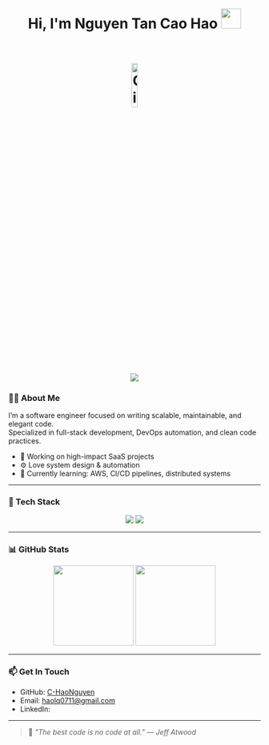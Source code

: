 <h1 align="center">
  <p>Hi, I'm Nguyen Tan Cao Hao <img src="https://media.giphy.com/media/hvRJCLFzcasrR4ia7z/giphy.gif" width="40"></p>
  </br>
  <img width="15%" align="center" alt="Github Image" src="https://github.com/mananbansal2002/mananbansal2002/blob/main/images/linux_rounded.gif?raw=true"/>
  </br>
  </br>
  <div><img src="https://readme-typing-svg.demolab.com?font=Nunito&weight=500&size=36&duration=2000&pause=1000&color=F724A9&center=true&vCenter=true&width=900&lines=UI/UX+Designer;Aspiring+Full-stack+Developer;HTML+%7C+CSS+%7C+Javascript+%7C+React+%7C+Tailwind+%7C+More;%F0%9F%87%BB%F0%9F%87%B3+Vietnamese+%F0%9F%87%BB%F0%9F%87%B3" /></div>
</h1>

### 👨‍💻 About Me

I’m a software engineer focused on writing scalable, maintainable, and elegant code.  
Specialized in full-stack development, DevOps automation, and clean code practices.

- 🔭 Working on high-impact SaaS projects  
- ⚙️ Love system design & automation  
- 📘 Currently learning: AWS, CI/CD pipelines, distributed systems  

---

### 🧰 Tech Stack

<p align="center">
  <img src="https://skillicons.dev/icons?i=cpp,html,css,javascript,react,ai,figma,tailwind" />
  <img src="https://skillicons.dev/icons?i=postman,git,github,docker,mysql,linux" />
</p>

---

### 📊 GitHub Stats

<p align="center">
  <img src="https://github-readme-stats.vercel.app/api?username=C-HaoNguyen&show_icons=true&theme=tokyonight&hide_border=true&hide_title=true" height="160" />
  <img src="https://github-readme-streak-stats.herokuapp.com/?user=C-HaoNguyen&theme=tokyonight&hide_border=true" height="160" />
</p>

---

### 📫 Get In Touch

- GitHub: [C-HaoNguyen](https://github.com/C-HaoNguyen)  
- Email: haolq0711@gmail.com  
- LinkedIn: 

---

> 💬 _"The best code is no code at all." — Jeff Atwood_
